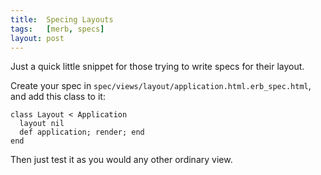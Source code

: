 ```yaml
---
title:  Specing Layouts
tags:   [merb, specs]
layout: post
---
```

Just a quick little snippet for those trying to write specs for their layout.

Create your spec in `spec/views/layout/application.html.erb_spec.html`, and add this class to it:

    class Layout < Application
      layout nil
      def application; render; end
    end

Then just test it as you would any other ordinary view.

